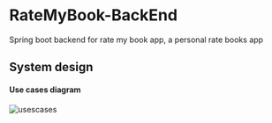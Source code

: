 # RateMyBook-BackEnd
Spring boot backend for rate my book app, a personal rate books app


## System design

#### Use cases diagram

![usescases](system-design/usescases.png)
